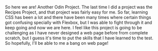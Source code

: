 So here we are! Another Odin Project. The last time I did a project was the Recipes Project, and that project was fairly easy for me. So far, learning CSS has been a lot and there have been many times where certain things got confusing specially with Flexbox, but I was able to fight through it and keep going and now we are here. I feel like this project is going to be challenging as I have never designed a web page before from complete scratch, but I guess it's time to put the skills that I have learned to the test. So hopefully, I'll be able to me a bang on web page!